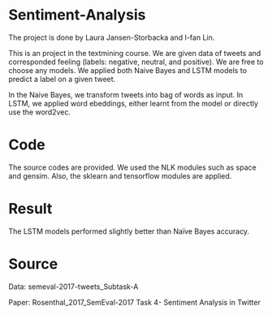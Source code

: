 # Sentiment-Analysis

The project is done by Laura Jansen-Storbacka and I-fan Lin.

This is an project in the textmining course. We are given data of tweets and corresponded feeling (labels: negative, neutral, and positive). We are free to choose any models. We applied both Naive Bayes and LSTM models to predict a label on a given tweet.

In the Naive Bayes, we transform tweets into bag of words as input. In LSTM, we applied word ebeddings, either learnt from the model or directly use the word2vec.

# Code

The source codes are provided. We used the NLK modules such as space and gensim. Also, the sklearn and tensorflow modules are applied.

# Result
The LSTM models performed slightly better than Naïve Bayes accuracy.

# Source
Data: semeval-2017-tweets_Subtask-A

Paper: Rosenthal_2017_SemEval-2017 Task 4- Sentiment Analysis in Twitter
